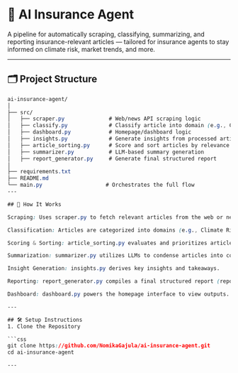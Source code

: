 # 🧠 AI Insurance Agent

A pipeline for automatically scraping, classifying, summarizing, and reporting insurance-relevant articles — tailored for insurance agents to stay informed on climate risk, market trends, and more.

---

## 🗂️ Project Structure

```css
ai-insurance-agent/
│
├── src/
│   ├── scraper.py              # Web/news API scraping logic
│   ├── classify.py             # Classify article into domain (e.g., Climate Risk)
│   ├── dashboard.py            # Homepage/dashboard logic
│   ├── insights.py             # Generate insights from processed articles
│   ├── article_sorting.py      # Score and sort articles by relevance
│   ├── summarizer.py           # LLM-based summary generation
│   ├── report_generator.py     # Generate final structured report
│
├── requirements.txt
├── README.md
└── main.py                    # Orchestrates the full flow
---

## 🚀 How It Works

Scraping: Uses scraper.py to fetch relevant articles from the web or news APIs.

Classification: Articles are categorized into domains (e.g., Climate Risk) using classify.py.

Scoring & Sorting: article_sorting.py evaluates and prioritizes articles by relevance.

Summarization: summarizer.py utilizes LLMs to condense articles into concise summaries.

Insight Generation: insights.py derives key insights and takeaways.

Reporting: report_generator.py compiles a final structured report (reports.json).

Dashboard: dashboard.py powers the homepage interface to view outputs.

---

## 🛠️ Setup Instructions
1. Clone the Repository

```css
git clone https://github.com/NomikaGajula/ai-insurance-agent.git
cd ai-insurance-agent

---

